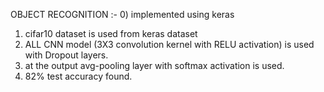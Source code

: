 OBJECT RECOGNITION :-
0) implemented  using keras
1) cifar10 dataset is used from keras dataset
2) ALL CNN model (3X3 convolution kernel  with RELU activation) is used with Dropout layers.
3) at the output avg-pooling layer with softmax activation is used.
4) 82% test accuracy found.
